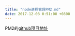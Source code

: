 ```yaml
---
title: "node进程管理PM2.md"
date: 2017-12-03 0:51:00 +0800
---
```


PM2的[github项目地址](https://github.com/Unitech/pm2)

